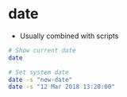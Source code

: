 # date

- Usually combined with scripts

```sh
# Show current date
date

# Set system date
date -s "new-date"
date -s "12 Mar 2018 13:20:00"
```
